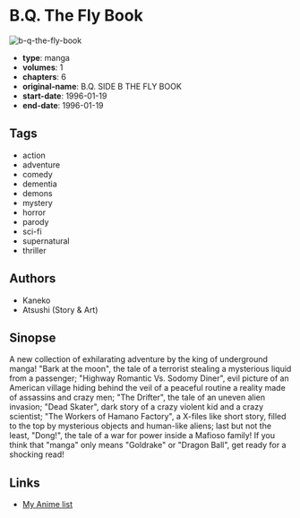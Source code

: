 # B.Q. The Fly Book

![b-q-the-fly-book](https://cdn.myanimelist.net/images/manga/1/37275.jpg)

-   **type**: manga
-   **volumes**: 1
-   **chapters**: 6
-   **original-name**: B.Q. SIDE B THE FLY BOOK
-   **start-date**: 1996-01-19
-   **end-date**: 1996-01-19

## Tags

-   action
-   adventure
-   comedy
-   dementia
-   demons
-   mystery
-   horror
-   parody
-   sci-fi
-   supernatural
-   thriller

## Authors

-   Kaneko
-   Atsushi (Story & Art)

## Sinopse

A new collection of exhilarating adventure by the king of underground manga!
"Bark at the moon", the tale of a terrorist stealing a mysterious liquid from a passenger; "Highway Romantic Vs. Sodomy Diner", evil picture of an American village hiding behind the veil of a peaceful routine a reality made of assassins and crazy men; "The Drifter", the tale of an uneven alien invasion; "Dead Skater", dark story of a crazy violent kid and a crazy scientist; "The Workers of Hamano Factory", a X-files like short story, filled to the top by mysterious objects and human-like aliens; last but not the least, "Dong!", the tale of a war for power inside a Mafioso family! If you think that "manga" only means "Goldrake" or "Dragon Ball", get ready for a shocking read!

## Links

-   [My Anime list](https://myanimelist.net/manga/22995/BQ_The_Fly_Book)
